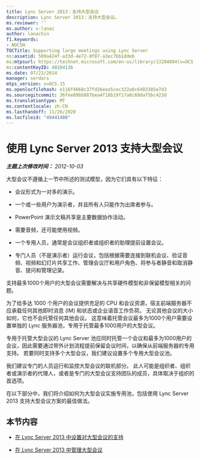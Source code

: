 ```yaml
---
title: Lync Server 2013：支持大型会议
description: Lync Server 2013：支持大型会议。
ms.reviewer: ''
ms.author: v-lanac
author: lanachin
f1.keywords:
- NOCSH
TOCTitle: Supporting large meetings using Lync Server
ms:assetid: 509a424f-a33d-4e72-8f87-a3ec7bb1ddeb
ms:mtpsurl: https://technet.microsoft.com/en-us/library/JJ204894(v=OCS.15)
ms:contentKeyID: 48184136
ms.date: 07/23/2014
manager: serdars
mtps_version: v=OCS.15
ms.openlocfilehash: e116f4668c37fd26eea5cec322a8c6483385e7d3
ms.sourcegitcommit: 36fee89bb887bea4f18b19f17a8c69daf5bc423d
ms.translationtype: MT
ms.contentlocale: zh-CN
ms.lasthandoff: 11/26/2020
ms.locfileid: "49441408"
---
```

# <a name="supporting-large-meetings-using-lync-server-2013"></a>使用 Lync Server 2013 支持大型会议

<div data-xmlns="http://www.w3.org/1999/xhtml">

<div class="topic" data-xmlns="http://www.w3.org/1999/xhtml" data-msxsl="urn:schemas-microsoft-com:xslt" data-cs="https://msdn.microsoft.com/">

<div data-asp="https://msdn2.microsoft.com/asp">



</div>

<div id="mainSection">

<div id="mainBody">

<span> </span>

_**主题上次修改时间：** 2012-10-03_

大型会议不遵循上一节中所述的测试模型，因为它们具有以下特征：

  - 会议形式为一对多的演示。

  - 一个或一些用户为演示者，并且所有人只能作为出席者参与。

  - PowerPoint 演示文稿共享是主要数据协作活动。

  - 需要音频，还可能使用视频。

  - 一个专用人员，通常是会议组织者或组织者的助理提前设置会议。

  - 专门人员（不是演示者）运行会议，包括根据需要连接到联机会议、验证音频、视频和幻灯片共享工作、管理会议厅和用户角色、将参与者静音和取消静音、提问和管理记录。

支持最多1000个用户的大型会议需要解决与共享硬件模型和非保留模型相关的问题。

为了给多达 1000 个用户的会议提供充足的 CPU 和会议资源，宿主前端服务器不应承载任何其他即时消息 (IM) 和状态或企业语音工作负荷。 无论其他会议的大小如何，它也不会托管任何其他会议。 这意味着托管会议最多为1000个用户需要设置单独的 Lync 服务器池，专用于托管最多1000用户的大型会议。

专用于托管大型会议的 Lync Server 池应同时托管一个会议和最多为1000用户的会议，因此需要通过带外计划流程提前保留会议时间，以确保从前端服务器的专用支持。 若要同时支持多个大型会议，我们建议设置多个专用大型会议池。

我们建议专门的人员运行和监控大型会议的联机部分。 此人可能是组织者、组织者或演示者的代理人，或者是专门的大型会议支持团队的成员，具体取决于组织的首选项。

在以下部分中，我们将介绍如何为大型会议实施专用池，包括使用 Lync Server 2013 支持大型会议方案的最佳做法。

<div>

## <a name="in-this-section"></a>本节内容

  - [在 Lync Server 2013 中设置对大型会议的支持](lync-server-2013-setting-up-support-for-large-meetings.md)

  - [在 Lync Server 2013 中管理大型会议](lync-server-2013-managing-large-meetings.md)

</div>

</div>

<span> </span>

</div>

</div>

</div>

